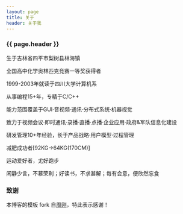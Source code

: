 ```yaml
---
layout: page 
title: 关于
header: 关于我
---
```

<h3>{{ page.header }}</h3>

生于吉林省四平市梨树县林海镇

全国高中化学奥林匹克竞赛一等奖获得者

1999-2003年就读于四川大学计算机系

从事编程15+年，专精于C/C++

能力范围覆盖于GUI·音视频·通讯·分布式系统·机器视觉

致力于视频会议·即时通讯·录播·直播·点播·企业应用·政府&军队信息化建设

研发管理10+年经验，长于产品战略·用户模型·过程管理

减肥成功者[92KG->64KG(170CM)]

运动爱好者，尤好跑步

闲静少言，不慕荣利；好读书，不求甚解；每有会意，便欣然忘食

<h3>致谢</h3>

本博客的模板 fork 自<a href="stidio.github.io">周刚</a>，特此表示感谢！
